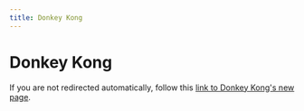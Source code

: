 ```yaml
---
title: Donkey Kong
---
```


# Donkey Kong

<html>
  <head>
    <meta http-equiv="refresh" content="0; url=https://ale.farama.org/environments/donkey_kong">
    <title>Redirecting to Atari Documentation's new home</title>
  </head>
  <body>
    <p>If you are not redirected automatically, follow this <a href="https://ale.farama.org/environments/donkey_kong">link to Donkey Kong's new page</a>.</p>
  </body>
</html>
